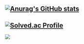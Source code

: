[![Anurag's GitHub stats](https://github-readme-stats.vercel.app/api?username=heebum99)](https://github.com/heebum99/github-readme-stats)
---
[![Solved.ac Profile](http://mazassumnida.wtf/api/v2/generate_badge?boj=heebum9955)](https://solved.ac/heebum9955/)
---
<img src="https://github-readme-stats.vercel.app/api/top-langs/?username=heebum99&hide=python&layout=compact" />
